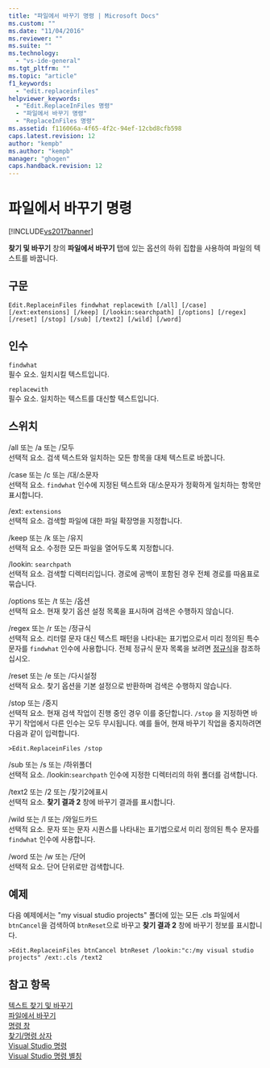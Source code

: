 ```yaml
---
title: "파일에서 바꾸기 명령 | Microsoft Docs"
ms.custom: ""
ms.date: "11/04/2016"
ms.reviewer: ""
ms.suite: ""
ms.technology: 
  - "vs-ide-general"
ms.tgt_pltfrm: ""
ms.topic: "article"
f1_keywords: 
  - "edit.replaceinfiles"
helpviewer_keywords: 
  - "Edit.ReplaceInFiles 명령"
  - "파일에서 바꾸기 명령"
  - "ReplaceInFiles 명령"
ms.assetid: f116066a-4f65-4f2c-94ef-12cbd8cfb598
caps.latest.revision: 12
author: "kempb"
ms.author: "kempb"
manager: "ghogen"
caps.handback.revision: 12
---
```

# 파일에서 바꾸기 명령
[!INCLUDE[vs2017banner](../../code-quality/includes/vs2017banner.md)]

**찾기 및 바꾸기** 창의 **파일에서 바꾸기** 탭에 있는 옵션의 하위 집합을 사용하여 파일의 텍스트를 바꿉니다.  
  
## 구문  
  
```  
Edit.ReplaceinFiles findwhat replacewith [/all] [/case]  
[/ext:extensions] [/keep] [/lookin:searchpath] [/options] [/regex]  
[/reset] [/stop] [/sub] [/text2] [/wild] [/word]  
```  
  
## 인수  
 `findwhat`  
 필수 요소.  일치시킬 텍스트입니다.  
  
 `replacewith`  
 필수 요소.  일치하는 텍스트를 대신할 텍스트입니다.  
  
## 스위치  
 \/all 또는 \/a 또는 \/모두  
 선택적 요소.  검색 텍스트와 일치하는 모든 항목을 대체 텍스트로 바꿉니다.  
  
 \/case 또는 \/c 또는 \/대\/소문자  
 선택적 요소.  `findwhat` 인수에 지정된 텍스트와 대\/소문자가 정확하게 일치하는 항목만 표시합니다.  
  
 \/ext: `extensions`  
 선택적 요소.  검색할 파일에 대한 파일 확장명을 지정합니다.  
  
 \/keep 또는 \/k 또는 \/유지  
 선택적 요소.  수정한 모든 파일을 열어두도록 지정합니다.  
  
 \/lookin: `searchpath`  
 선택적 요소.  검색할 디렉터리입니다.  경로에 공백이 포함된 경우 전체 경로를 따옴표로 묶습니다.  
  
 \/options 또는 \/t 또는 \/옵션  
 선택적 요소.  현재 찾기 옵션 설정 목록을 표시하며 검색은 수행하지 않습니다.  
  
 \/regex 또는 \/r 또는 \/정규식  
 선택적 요소.  리터럴 문자 대신 텍스트 패턴을 나타내는 표기법으로서 미리 정의된 특수 문자를 `findwhat` 인수에 사용합니다.  전체 정규식 문자 목록을 보려면 [정규식](../../ide/using-regular-expressions-in-visual-studio.md)을 참조하십시오.  
  
 \/reset 또는 \/e 또는 \/다시설정  
 선택적 요소.  찾기 옵션을 기본 설정으로 반환하며 검색은 수행하지 않습니다.  
  
 \/stop 또는 \/중지  
 선택적 요소.  현재 검색 작업이 진행 중인 경우 이를 중단합니다.  `/stop` 을 지정하면 바꾸기 작업에서 다른 인수는 모두 무시됩니다.  예를 들어, 현재 바꾸기 작업을 중지하려면 다음과 같이 입력합니다.  
  
```  
>Edit.ReplaceinFiles /stop  
```  
  
 \/sub 또는 \/s 또는 \/하위폴더  
 선택적 요소.  \/lookin:`searchpath` 인수에 지정한 디렉터리의 하위 폴더를 검색합니다.  
  
 \/text2 또는 \/2 또는 \/찾기2에표시  
 선택적 요소.  **찾기 결과 2** 창에 바꾸기 결과를 표시합니다.  
  
 \/wild 또는 \/l 또는 \/와일드카드  
 선택적 요소.  문자 또는 문자 시퀀스를 나타내는 표기법으로서 미리 정의된 특수 문자를 `findwhat` 인수에 사용합니다.  
  
 \/word 또는 \/w 또는 \/단어  
 선택적 요소.  단어 단위로만 검색합니다.  
  
## 예제  
 다음 예제에서는 "my visual studio projects" 폴더에 있는 모든 .cls 파일에서 `btnCancel`을 검색하여 `btnReset`으로 바꾸고 **찾기 결과 2** 창에 바꾸기 정보를 표시합니다.  
  
```  
>Edit.ReplaceinFiles btnCancel btnReset /lookin:"c:/my visual studio projects" /ext:.cls /text2  
```  
  
## 참고 항목  
 [텍스트 찾기 및 바꾸기](../../ide/finding-and-replacing-text.md)   
 [파일에서 바꾸기](../../ide/replace-in-files.md)   
 [명령 창](../../ide/reference/command-window.md)   
 [찾기\/명령 상자](../../ide/find-command-box.md)   
 [Visual Studio 명령](../../ide/reference/visual-studio-commands.md)   
 [Visual Studio 명령 별칭](../../ide/reference/visual-studio-command-aliases.md)